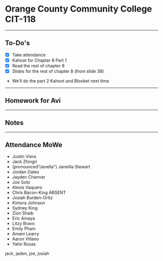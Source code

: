 # Orange County Community College CIT-118

---

## To-Do's

- [x] Take attendance
- [x] Kahoot for Chapter 8 Part 1
- [x] Read the rest of chapter 8
- [x] Slides for the rest of chapter 8 (from slide 38)
- We'll do the part 2 Kahoot and Blooket next time

---

## Homework for Avi


---

## Notes

---

## Attendance MoWe

- Justin Viera
- Jack Zhingri 
- (pronounced"Janella") Janeilla Stewart
- Jordan Oates
- Jayden Channer
- Joe Soto
- Alexis Vaquero
- Chris Bacon-King ABSENT
- Josiah Burden-Ortiz
- Kimora Johnson
- Sydney King
- Zion Shaib
- Eric Amaya
- Litzy Bravo
- Emily Pham
- Amani Learry
- Aaron Villano
- Yahir Rosas

jack, jaden, joe, josiah
